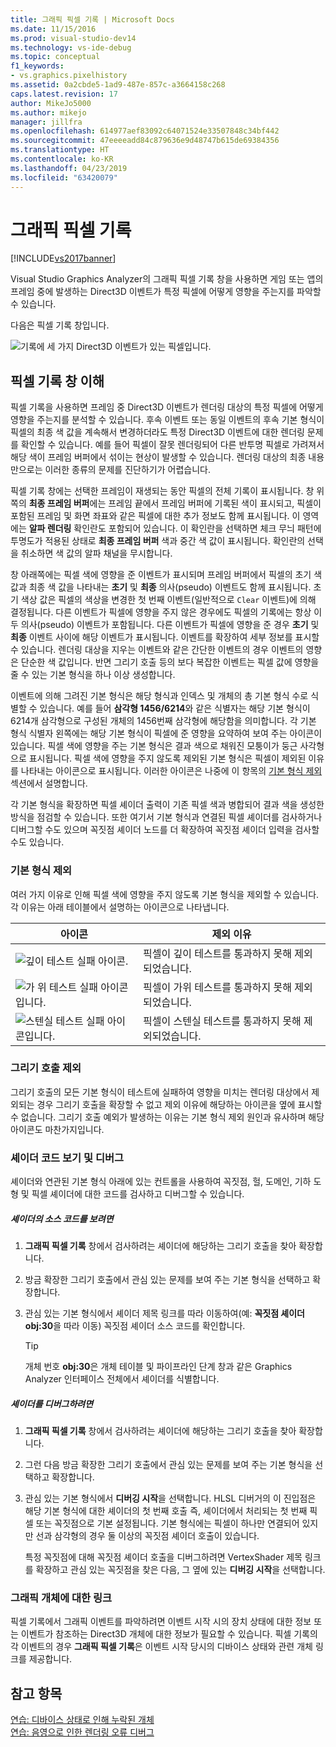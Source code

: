 ```yaml
---
title: 그래픽 픽셀 기록 | Microsoft Docs
ms.date: 11/15/2016
ms.prod: visual-studio-dev14
ms.technology: vs-ide-debug
ms.topic: conceptual
f1_keywords:
- vs.graphics.pixelhistory
ms.assetid: 0a2cbde5-1ad9-487e-857c-a3664158c268
caps.latest.revision: 17
author: MikeJo5000
ms.author: mikejo
manager: jillfra
ms.openlocfilehash: 614977aef83092c64071524e33507848c34bf442
ms.sourcegitcommit: 47eeeeadd84c879636e9d48747b615de69384356
ms.translationtype: HT
ms.contentlocale: ko-KR
ms.lasthandoff: 04/23/2019
ms.locfileid: "63420079"
---
```

# <a name="graphics-pixel-history"></a>그래픽 픽셀 기록
[!INCLUDE[vs2017banner](../includes/vs2017banner.md)]

Visual Studio Graphics Analyzer의 그래픽 픽셀 기록 창을 사용하면 게임 또는 앱의 프레임 중에 발생하는 Direct3D 이벤트가 특정 픽셀에 어떻게 영향을 주는지를 파악할 수 있습니다.  
  
 다음은 픽셀 기록 창입니다.  
  
 ![기록에 세 가지 Direct3D 이벤트가 있는 픽셀입니다. ](../debugger/media/gfx-diag-demo-pixel-history-orientation.png "gfx_diag_demo_pixel_history_orientation")  
  
## <a name="understanding-the-pixel-history-window"></a>픽셀 기록 창 이해  
 픽셀 기록을 사용하면 프레임 중 Direct3D 이벤트가 렌더링 대상의 특정 픽셀에 어떻게 영향을 주는지를 분석할 수 있습니다. 후속 이벤트 또는 동일 이벤트의 후속 기본 형식이 픽셀의 최종 색 값을 계속해서 변경하더라도 특정 Direct3D 이벤트에 대한 렌더링 문제를 확인할 수 있습니다. 예를 들어 픽셀이 잘못 렌더링되어 다른 반투명 픽셀로 가려져서 해당 색이 프레임 버퍼에서 섞이는 현상이 발생할 수 있습니다. 렌더링 대상의 최종 내용만으로는 이러한 종류의 문제를 진단하기가 어렵습니다.  
  
 픽셀 기록 창에는 선택한 프레임이 재생되는 동안 픽셀의 전체 기록이 표시됩니다. 창 위쪽의 **최종 프레임 버퍼**에는 프레임 끝에서 프레임 버퍼에 기록된 색이 표시되고, 픽셀이 포함된 프레임 및 화면 좌표와 같은 픽셀에 대한 추가 정보도 함께 표시됩니다. 이 영역에는 **알파 렌더링** 확인란도 포함되어 있습니다. 이 확인란을 선택하면 체크 무늬 패턴에 투명도가 적용된 상태로 **최종 프레임 버퍼** 색과 중간 색 값이 표시됩니다. 확인란의 선택을 취소하면 색 값의 알파 채널을 무시합니다.  
  
 창 아래쪽에는 픽셀 색에 영향을 준 이벤트가 표시되며 프레임 버퍼에서 픽셀의 초기 색 값과 최종 색 값을 나타내는 **초기** 및 **최종** 의사(pseudo) 이벤트도 함께 표시됩니다. 초기 색상 값은 픽셀의 색상을 변경한 첫 번째 이벤트(일반적으로 `Clear` 이벤트)에 의해 결정됩니다. 다른 이벤트가 픽셀에 영향을 주지 않은 경우에도 픽셀의 기록에는 항상 이 두 의사(pseudo) 이벤트가 포함됩니다. 다른 이벤트가 픽셀에 영향을 준 경우 **초기** 및 **최종** 이벤트 사이에 해당 이벤트가 표시됩니다. 이벤트를 확장하여 세부 정보를 표시할 수 있습니다. 렌더링 대상을 지우는 이벤트와 같은 간단한 이벤트의 경우 이벤트의 영향은 단순한 색 값입니다. 반면 그리기 호출 등의 보다 복잡한 이벤트는 픽셀 값에 영향을 줄 수 있는 기본 형식을 하나 이상 생성합니다.  
  
 이벤트에 의해 그려진 기본 형식은 해당 형식과 인덱스 및 개체의 총 기본 형식 수로 식별할 수 있습니다. 예를 들어 **삼각형 1456/6214**와 같은 식별자는 해당 기본 형식이 6214개 삼각형으로 구성된 개체의 1456번째 삼각형에 해당함을 의미합니다. 각 기본 형식 식별자 왼쪽에는 해당 기본 형식이 픽셀에 준 영향을 요약하여 보여 주는 아이콘이 있습니다. 픽셀 색에 영향을 주는 기본 형식은 결과 색으로 채워진 모퉁이가 둥근 사각형으로 표시됩니다. 픽셀 색에 영향을 주지 않도록 제외된 기본 형식은 픽셀이 제외된 이유를 나타내는 아이콘으로 표시됩니다. 이러한 아이콘은 나중에 이 항목의 [기본 형식 제외](../debugger/graphics-pixel-history.md#exclusion) 섹션에서 설명합니다.  
  
 각 기본 형식을 확장하면 픽셀 셰이더 출력이 기존 픽셀 색과 병합되어 결과 색을 생성한 방식을 점검할 수 있습니다. 또한 여기서 기본 형식과 연결된 픽셀 셰이더를 검사하거나 디버그할 수도 있으며 꼭짓점 셰이더 노드를 더 확장하여 꼭짓점 셰이더 입력을 검사할 수도 있습니다.  
  
### <a name="exclusion"></a> 기본 형식 제외  
 여러 가지 이유로 인해 픽셀 색에 영향을 주지 않도록 기본 형식을 제외할 수 있습니다. 각 이유는 아래 테이블에서 설명하는 아이콘으로 나타냅니다.  
  
|아이콘|제외 이유|  
|----------|--------------------------|  
|![깊이 테스트 실패 아이콘. ](../debugger/media/vsg-hist-icon-failed-depth.png "vsg_hist_icon_failed_depth")|픽셀이 깊이 테스트를 통과하지 못해 제외되었습니다.|  
|![가 위 테스트 실패 아이콘입니다. ](../debugger/media/vsg-hist-icon-failed-scissor.png "vsg_hist_icon_failed_scissor")|픽셀이 가위 테스트를 통과하지 못해 제외되었습니다.|  
|![스텐실 테스트 실패 아이콘입니다. ](../debugger/media/vsg-hist-icon-failed-stencil.png "vsg_hist_icon_failed_stencil")|픽셀이 스텐실 테스트를 통과하지 못해 제외되었습니다.|  
  
### <a name="draw-call-exclusion"></a>그리기 호출 제외  
 그리기 호출의 모든 기본 형식이 테스트에 실패하여 영향을 미치는 렌더링 대상에서 제외되는 경우 그리기 호출을 확장할 수 없고 제외 이유에 해당하는 아이콘을 옆에 표시할 수 없습니다. 그리기 호출 예외가 발생하는 이유는 기본 형식 제외 원인과 유사하며 해당 아이콘도 마찬가지입니다.  
  
### <a name="viewing-and-debugging-shader-code"></a>셰이더 코드 보기 및 디버그  
 셰이더와 연관된 기본 형식 아래에 있는 컨트롤을 사용하여 꼭짓점, 헐, 도메인, 기하 도형 및 픽셀 셰이더에 대한 코드를 검사하고 디버그할 수 있습니다.  
  
##### <a name="to-view-a-shaders-source-code"></a>셰이더의 소스 코드를 보려면  
  
1. **그래픽 픽셀 기록** 창에서 검사하려는 셰이더에 해당하는 그리기 호출을 찾아 확장합니다.  
  
2. 방금 확장한 그리기 호출에서 관심 있는 문제를 보여 주는 기본 형식을 선택하고 확장합니다.  
  
3. 관심 있는 기본 형식에서 셰이더 제목 링크를 따라 이동하여(예: **꼭짓점 셰이더 obj:30**을 따라 이동) 꼭짓점 셰이더 소스 코드를 확인합니다.  
  
    > [!TIP]
    > 개체 번호 **obj:30**은 개체 테이블 및 파이프라인 단계 창과 같은 Graphics Analyzer 인터페이스 전체에서 셰이더를 식별합니다.  
  
##### <a name="to-debug-a-shader"></a>셰이더를 디버그하려면  
  
1. **그래픽 픽셀 기록** 창에서 검사하려는 셰이더에 해당하는 그리기 호출을 찾아 확장합니다.  
  
2. 그런 다음 방금 확장한 그리기 호출에서 관심 있는 문제를 보여 주는 기본 형식을 선택하고 확장합니다.  
  
3. 관심 있는 기본 형식에서 **디버깅 시작**을 선택합니다. HLSL 디버거의 이 진입점은 해당 기본 형식에 대한 셰이더의 첫 번째 호출 즉, 셰이더에서 처리되는 첫 번째 픽셀 또는 꼭짓점으로 기본 설정됩니다. 기본 형식에는 픽셀이 하나만 연결되어 있지만 선과 삼각형의 경우 둘 이상의 꼭짓점 셰이더 호출이 있습니다.  
  
     특정 꼭짓점에 대해 꼭짓점 셰이더 호출을 디버그하려면 VertexShader 제목 링크를 확장하고 관심 있는 꼭짓점을 찾은 다음, 그 옆에 있는 **디버깅 시작**을 선택합니다.  
  
### <a name="links-to-graphics-objects"></a>그래픽 개체에 대한 링크  
 픽셀 기록에서 그래픽 이벤트를 파악하려면 이벤트 시작 시의 장치 상태에 대한 정보 또는 이벤트가 참조하는 Direct3D 개체에 대한 정보가 필요할 수 있습니다. 픽셀 기록의 각 이벤트의 경우 **그래픽 픽셀 기록**은 이벤트 시작 당시의 디바이스 상태와 관련 개체 링크를 제공합니다.  
  
## <a name="see-also"></a>참고 항목  
 [연습: 디바이스 상태로 인해 누락된 개체](../debugger/walkthrough-missing-objects-due-to-device-state.md)   
 [연습: 음영으로 인한 렌더링 오류 디버그](../debugger/walkthrough-debugging-rendering-errors-due-to-shading.md)
